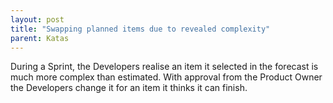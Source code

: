 ```yaml
---
layout: post
title: "Swapping planned items due to revealed complexity"
parent: Katas
---
```

During a Sprint, the Developers realise an item it selected in the forecast is much more complex than estimated. With approval from the Product Owner the Developers change it for an item it thinks it can finish.
